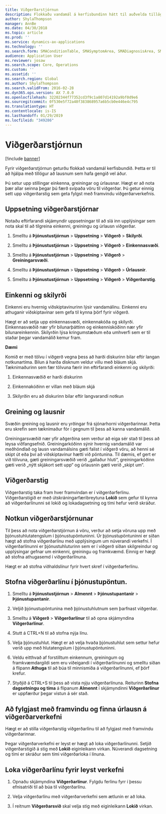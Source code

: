 ```yaml
---
title: Viðgerðarstjórnun
description: Flokkaðu vandamál á kerfisbundinn hátt til auðvelda tillögur að lausnum sem hafa gengið vel áður.
author: ShylaThompson
manager: AnnBe
ms.date: 04/30/2018
ms.topic: article
ms.prod: ''
ms.service: dynamics-ax-applications
ms.technology: ''
ms.search.form: SMAConditionTable, SMASymptomArea, SMADiagnosisArea, SMAResolutionTable, SMARepairStage
audience: Application User
ms.reviewer: josaw
ms.search.scope: Core, Operations
ms.custom: ''
ms.assetid: ''
ms.search.region: Global
ms.author: ShylaThompson
ms.search.validFrom: 2016-02-28
ms.dyn365.ops.version: AX 7.0.0
ms.openlocfilehash: 32202344f77352cd3f9c1a807d14192a9bf0d9e6
ms.sourcegitcommit: 0f530e5f72a40f383868957a6b5cb0e446e4c795
ms.translationtype: HT
ms.contentlocale: is-IS
ms.lasthandoff: 01/29/2019
ms.locfileid: "349286"
---
```

# <a name="repair-management"></a>Viðgerðarstjórnun       

[!include [banner](../includes/banner.md)]


Fyrir viðgerðarstjórnun geturðu flokkað vandamál kerfisbundið. Þetta er til að hjálpa með tillögur að lausnum sem hafa gengið vel áður.

Þú setur upp stillingar einkenna, greiningar og úrlausnar. Hægt er að nota þær allar seinna þegar þú færð svipaða vöru til viðgerðar. Þú getur einnig sett upp viðgerðarstig sem geta fylgst með framvindu viðgerðarverkefnis.

## <a name="setting-up-repair-management"></a>Uppsetning viðgerðarstjórnar

Notaðu eftirfarandi skjámyndir uppsetningar til að slá inn upplýsingar sem nota skal til að tilgreina einkenni, greiningu og úrlausn viðgerðar.

1.  Smelltu á **Þjónustustjórnun** \> **Uppsetning** \> **Viðgerð** \> **Skilyrði**.

2.  Smelltu á **Þjónustustjórnun** \> **Uppsetning** \> **Viðgerð** \> **Einkennasvæði**.

3.  Smelltu á **Þjónustustjórnun** \> **Uppsetning** \> **Viðgerð** \> **Greiningarsvæði**.

4.  Smelltu á **Þjónustustjórnun** \> **Uppsetning** \> **Viðgerð** \> **Úrlausnir**.

5.  Smelltu á **Þjónustustjórnun** \> **Uppsetning** \> **Viðgerð** \> **Viðgerðarstig**.

## <a name="symptoms-and-conditions"></a>Einkenni og skilyrði

Einkenni eru hvernig viðskiptavinurinn lýsir vandamálinu. Einkenni eru athuganir viðskiptavinar sem gefa til kynna þörf fyrir viðgerð.

Hægt er að setja upp einkennasvæði, einkennakóða og skilyrði. Einkennasvæðið nær yfir bilunarþáttinn og einkenniskóðinn nær yfir bilunareinkennin. Skilyrðin lýsa kringumstæðum eða umhverfi sem er til staðar þegar vandamálið kemur fram.

**Dæmi**

Komið er með tölvu í viðgerð vegna þess að harði diskurinn bilar eftir langan notkunartíma. Bilun á harða disknum veldur villu með bláum skjá. Tæknimaðurinn sem fær tölvuna færir inn eftirfarandi einkenni og skilyrði:

1.  Einkennasvæðið er harði diskurinn

2.  Einkennakóðinn er villan með bláum skjá

3.  Skilyrðin eru að diskurinn bilar eftir langvarandi notkun

## <a name="diagnosis-and-resolutions"></a>Greining og lausnir

Svæðin greining og lausnir eru yrðingar frá sjónarhorni viðgerðarinnar. Þetta eru skrefin sem tæknimaður fór í gegnum til þess að kanna vandamálið.

Greiningarsvæðið nær yfir aðgerðina sem verður að eiga sér stað til þess að leysa viðfangsefnið. Greiningarkóðinn sýnir hvernig vandamálið var meðhöndlað og lausn vandamálsins gæti falist í viðgerð vöru, að henni sé skipt út eða því að viðskiptavinur hætti við pöntunina. Til dæmis, ef gert er við tölvuna, gæti greiningarsvæðið verið „gallaður hluti“, greiningarkóðinn gæti verið „nýtt skjákort sett upp“ og úrlausnin gæti verið „skipt um“.

## <a name="repair-stages"></a>Viðgerðarstig

Viðgerðarstig taka fram hver framvindan er í viðgerðarferlinu. Viðgerðarstigið er með útskráningarfæribreytuna **Lokið** sem gefur til kynna að viðgerðarlínunni sé lokið og lokadagsetning og tími hefur verið skráður.

## <a name="applying-repair-management"></a>Notkun viðgerðarstjórnunar

Til þess að nota viðgerðarstjórnun á vöru, verður að setja vöruna upp með þjónustuhlutatengslum í þjónustupöntuninni. Úr þjónustupöntuninni er síðan hægt að stofna viðgerðarlínu með upplýsingum um núverandi verkefni. Í viðgerðarlínunni er þjónustuhluturinn sem er í viðgerð síðan skilgreindur og upplýsingar gefnar um einkenni, greiningu og framkvæmd. Einnig er hægt að stofna athugasemd í viðgerðarlínuna.

Hægt er að stofna viðhaldslínur fyrir hvert skref í viðgerðarferlinu.

## <a name="create-a-repair-line-on-a-service-order"></a>Stofna viðgerðarlínu í þjónustupöntun.

1.  Smelltu á **Þjónustustjórnun** \> **Almennt** \> **Þjónustupantanir** \> **Þjónustupantanir**.

2.  Veljið þjónustupöntunina með þjónustuhlutnum sem þarfnast viðgerðar.

3.  Smelltu á **Viðgerð** \> **Viðgerðarlínur** til að opna skjámyndina **Viðgerðarlínur**.

4.  Stutt á CTRL+N til að stofna nýja línu.

5.  Velja þjónustuhlut. Hægt er að velja hvaða þjónustuhlut sem settur hefur verið upp með hlutatengslum í þjónustupöntuninni.

6.  Veldu eitthvað af forstilltum einkennum, greiningum og framkvæmdargildi sem eru viðeigandi í viðgerðarlínunni og smelltu síðan á flipann **Athuga** til að búa til minnismiða á viðgerðarlínunni, ef þörf krefur.

7.  Styðjið á CTRL+S til þess að vista nýju viðgerðarlínuna. Reiturinn **Stofna dagsetningu og tíma** á flipanum **Almennt** í skjámyndinni **Viðgerðarlínur** er uppfærður þegar vistun á sér stað.

## <a name="tracking-progress-and-resolving-a-repair-issue"></a>Að fylgjast með framvindu og finna úrlausn á viðgerðarverkefni

Hægt er að stilla viðgerðarstig viðgerðarlínu til að fylgjast með framvindu viðgerðarinnar.

Þegar viðgerðarverkefni er leyst er hægt að loka viðgerðarlínunni. Setjið viðgerðarstigið á stig með **Lokið** eiginleikann virkan. Núverandi dagsetning og tími er skráður sem tími viðgerðarloka í línuna.

## <a name="close-a-repair-line-for-a-resolved-issue"></a>Loka viðgerðarlínu fyrir leyst verkefni

1.  Opnaðu skjámyndina **Viðgerðarlínur**. Fylgdu ferlinu fyrr í þessu efnisatriði til að búa til viðgerðarlínu.

2.  Velja viðgerðarlínu með viðgerðarverkefni sem ætlunin er að loka.

3.  Í reitnum **Viðgerðarsvið** skal velja stig með eiginleikann **Lokið** virkan.

  


